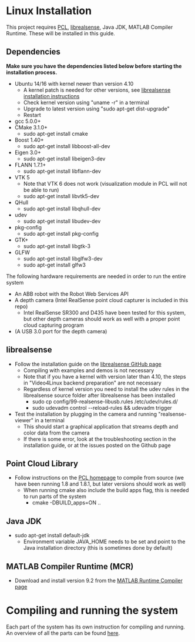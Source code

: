 # Linux Installation
This project requires [PCL](https://github.com/PointCloudLibrary/pcl), [librealsense](https://github.com/IntelRealSense/librealsense), Java JDK, MATLAB Compiler Runtime. These will be installed in this guide.

## Dependencies

**Make sure you have the dependencies listed below before starting the installation process.**

* Ubuntu 14/16 with kernel newer than version 4.10
	* A kernel patch is needed for other versions, see [librealsense installation instructions](https://github.com/IntelRealSense/librealsense/blob/master/doc/installation.md)
	* Check kernel version using "uname -r" in a terminal
	* Upgrade to latest version using "sudo apt-get dist-upgrade"
	* Restart
* gcc 5.0.0+
* CMake 3.1.0+
	* sudo apt-get install cmake
* Boost 1.40+
	* sudo apt-get install libboost-all-dev
* Eigen 3.0+
	* sudo apt-get install libeigen3-dev
* FLANN 1.7.1+
	* sudo apt-get install libflann-dev
* VTK 5
	* Note that VTK 6 does not work (visualization module in PCL will not be able to run)
	* sudo apt-get install libvtk5-dev
* QHull
	* sudo apt-get install libqhull-dev
* udev
	* sudo apt-get install libudev-dev
* pkg-config
	* sudo apt-get install pkg-config
* GTK+
	* sudo apt-get install libgtk-3
* GLFW
	* sudo apt-get install libglfw3-dev
	* sudo apt-get install glfw3

The following hardware requirements are needed in order to run the entire system
* An ABB robot with the Robot Web Services API
* A depth camera (Intel RealSense point cloud capturer is included in this repo)
	* Intel RealSense SR300 and D435 have been tested for this system, but other depth cameras should work as well with a proper point cloud capturing program
* (A USB 3.0 port for the depth camera)

## librealsense
* Follow the installation guide on the [librealsense GitHub page](https://github.com/IntelRealSense/librealsense/blob/master/doc/installation.md)
	* Compiling with examples and demos is not necessary
	* Note that if you have a kernel with version later than 4.10, the steps in "Video4Linux backend preparation" are not necessary
	* Regardless of kernel version you need to install the udev rules in the librealsense source folder after librealsense has been installed
		* sudo cp config/99-realsense-libusb.rules /etc/udev/rules.d/
		* sudo udevadm control --reload-rules && udevadm trigger
* Test the installation by plugging in the camera and running "realsense-viewer" in a terminal
	* This should start a graphical application that streams depth and color data from the camera
	* If there is some error, look at the troubleshooting section in the installation guide, or at the issues posted on the Github page
	
## Point Cloud Library
* Follow instructions on the [PCL homepage](http://www.pointclouds.org/documentation/tutorials/compiling_pcl_posix.php) to compile from source (we have been running 1.8 and 1.8.1, but later versions should work as well)
	* When running cmake also include the build apps flag, this is needed to run parts of the system
		* cmake -DBUILD_apps=ON ..
		
## Java JDK
* sudo apt-get install default-jdk
	* Environment variable JAVA_HOME needs to be set and point to the Java installation directory (this is sometimes done by default)
	
## MATLAB Compiler Runtime (MCR)
* Download and install version 9.2 from the [MATLAB Runtime Compiler page](https://www.mathworks.com/products/compiler/matlab-runtime.html)

# Compiling and running the system
Each part of the system has its own instruction for compiling and running. An overview of all the parts can be found [here](https://github.com/Laxen/object_identification_localization/tree/master/docs).
